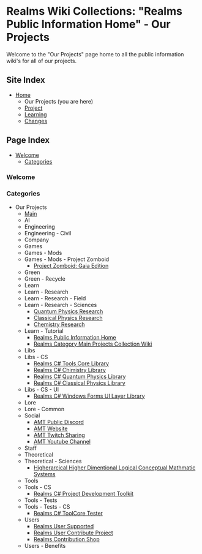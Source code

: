 [Page]:link

[Page Home]:https://github.com/Ancient-Majik-Tech/Learn.Tutorial.Collections/blob/main/README.md
[Page Project Home]:https://github.com/Ancient-Majik-Tech/Learn.Tutorial.Collections/blob/main/Project/ProjectHome.md
[Page Learn Home]:https://github.com/Ancient-Majik-Tech/Learn.Tutorial.Collections/blob/main/Learn/Learn_Home.md
[Page Changes Home]:https://github.com/Ancient-Majik-Tech/Learn.Tutorial.Collections/blob/main/Changes/ChangeLog.md
[Page Roadmap Home]:https://github.com/Ancient-Majik-Tech/Learn.Tutorial.Collections/blob/main/Project/RoadmapHome.md

[Sec Welcome]:link#welcome
[Sec Categories]:link#categories

[Page MainProjsCollect]:https://github.com/Ancient-Majik-Tech/Learn.Tutorial.Collections/blob/main/Project/Extends/ProjectUpdateInWorks.md

[Proj Games.Mods.PZ.Gaia]:https://github.com/Ancient-Majik-Tech/Learn.Tutorial.Collections/blob/main/Project/Extends/ProjectUpdateInWorks.md

[Proj Learn.Research.Sciences.QuantumPhysics]:https://github.com/Ancient-Majik-Tech/Learn.Tutorial.Collections/blob/main/Project/Extends/ProjectUpdateInWorks.md
[Proj Learn.Research.Sciences.ClassicalPhysics]:https://github.com/Ancient-Majik-Tech/Learn.Tutorial.Collections/blob/main/Project/Extends/ProjectUpdateInWorks.md
[Proj Learn.Research.Sciences.Chemistry]:https://github.com/Ancient-Majik-Tech/Learn.Tutorial.Collections/blob/main/Project/Extends/ProjectUpdateInWorks.md

[Proj Learn.Tutorial.Main]:https://github.com/Ancient-Majik-Tech/Learn.Tutorial.Collections/blob/main/Project/ProjectHome.md
[Proj Learn.Tutorial.MainCollect]:https://github.com/Ancient-Majik-Tech/Learn.Tutorial.Collections/blob/main/Project/Extends/ProjectUpdateInWorks.md

[Proj Libs.CS.ToolCore]:https://github.com/Ancient-Majik-Tech/Learn.Tutorial.Collections/blob/main/Project/Extends/ProjectUpdateInWorks.md
[Proj Libs.CS.Chemistry]:https://github.com/Ancient-Majik-Tech/Learn.Tutorial.Collections/blob/main/Project/Extends/ProjectUpdateInWorks.md
[Proj Libs.CS.QuantumPhysics]:https://github.com/Ancient-Majik-Tech/Learn.Tutorial.Collections/blob/main/Project/Extends/ProjectUpdateInWorks.md
[Proj Libs.CS.ClassicPhysics]:https://github.com/Ancient-Majik-Tech/Learn.Tutorial.Collections/blob/main/Project/Extends/ProjectUpdateInWorks.md

[Proj Libs.CS.UI.WinformLayer]:https://github.com/Ancient-Majik-Tech/Learn.Tutorial.Collections/blob/main/Project/Extends/ProjectUpdateInWorks.md

[Proj Social.Discord]:https://github.com/Ancient-Majik-Tech/Learn.Tutorial.Collections/blob/main/Project/Extends/ProjectUpdateInWorks.md
[Proj Social.Website]:https://github.com/Ancient-Majik-Tech/Learn.Tutorial.Collections/blob/main/Project/Extends/ProjectUpdateInWorks.md
[Proj Social.Twitch]:https://github.com/Ancient-Majik-Tech/Learn.Tutorial.Collections/blob/main/Project/Extends/ProjectUpdateInWorks.md
[Proj Social.Youtube]:https://github.com/Ancient-Majik-Tech/Learn.Tutorial.Collections/blob/main/Project/Extends/ProjectUpdateInWorks.md

[Proj Theory.HigherDimentionSystems]:https://github.com/Ancient-Majik-Tech/Learn.Tutorial.Collections/blob/main/Project/Extends/ProjectUpdateInWorks.md
	
[Proj Tools.CS.ProjDevToolkit]:https://github.com/Ancient-Majik-Tech/Learn.Tutorial.Collections/blob/main/Project/Extends/ProjectUpdateInWorks.md
[Proj Tools.Tests.CS.ToolCoreTester]:https://github.com/Ancient-Majik-Tech/Learn.Tutorial.Collections/blob/main/Project/Extends/ProjectUpdateInWorks.md

[Proj Users.UserSupported]:https://github.com/Ancient-Majik-Tech/Learn.Tutorial.Collections/blob/main/Project/Extends/ProjectUpdateInWorks.md
[Proj Users.RCP]:https://github.com/Ancient-Majik-Tech/Learn.Tutorial.Collections/blob/main/Project/Extends/ProjectUpdateInWorks.md
[Proj Users.Shop]:https://github.com/Ancient-Majik-Tech/Learn.Tutorial.Collections/blob/main/Project/Extends/ProjectUpdateInWorks.md

# Realms Wiki Collections: "Realms Public Information Home" - Our Projects

Welcome to the "Our Projects" page home to all the public information wiki's for all of our projects.


## Site Index

- [Home][Page Home] 
	- Our Projects (you are here)
	- [Project][Page Project Home]
	- [Learning][Page Learn Home]
	- [Changes][Page Changes Home]

## Page Index

- [Welcome][Sec Welcome]
	- [Categories][Sec Categories]

### Welcome


### Categories

- Our Projects
	- [Main][Page MainProjsCollect]
	- AI
	- Engineering
	- Engineering - Civil
	- Company
	- Games
	- Games - Mods
	- Games - Mods - Project Zomboid
		- [Project Zomboid: Gaia Edition][Proj Games.Mods.PZ.Gaia]
	- Green
	- Green - Recycle
	- Learn
	- Learn - Research
	- Learn - Research - Field
	- Learn - Research - Sciences
		- [Quantum Physics Research][Proj Learn.Research.Sciences.QuantumPhysics]
		- [Classical Physics Research][Proj Learn.Research.Sciences.ClassicalPhysics]
		- [Chemistry Research][Proj Learn.Research.Sciences.Chemistry]
	- Learn - Tutorial
		- [Realms Public Information Home][Proj Learn.Tutorial.Main ]
		- [Realms Category Main Projects Collection Wiki][Proj Learn.Tutorial.MainCollect]
	- Libs
	- Libs - CS
		- [Realms C# Tools Core Library][Proj Libs.CS.ToolCore]
		- [Realms C# Chimistry Library][Proj Libs.CS.Chemistry]
		- [Realms C# Quantum Physics Library][Proj Libs.CS.QuantumPhysics]
		- [Realms C# Classical Physics Library][Proj Libs.CS.ClassicPhysics]
	- Libs - CS - UI
		- [Realms C# Windows Forms UI Layer Library][Proj Libs.CS.UI.WinformLayer]
	- Lore
	- Lore - Common
	- Social
		- [AMT Public Discord][Proj Social.Discord]
		- [AMT Website][Proj Social.Website]
		- [AMT Twitch Sharing][Proj Social.Twitch]
		- [AMT Youtube Channel][Proj Social.Youtube]
	- Staff
	- Theoretical
	- Theoretical - Sciences
		- [Higherarcical Higher Dimentional Logical Conceptual Mathmatic Systems][Proj Theory.HigherDimentionSystems]
	- Tools
	- Tools - CS
		- [Realms C# Project Development Toolkit][Proj Tools.CS.ProjDevToolkit]
	- Tools - Tests
	- Tools - Tests - CS
		- [Realms C# ToolCore Tester][Proj Tools.Tests.CS.ToolCoreTester]
	- Users
		- [Realms User Supported][Proj Users.UserSupported]
		- [Realms User Contribute Project][Proj Users.RCP]
		- [Realms Contribution Shop][Proj Users.Shop]
	- Users - Benefits

	
	